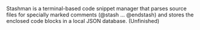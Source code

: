 Stashman is a terminal-based code snippet manager that parses source files for specially marked comments (@stash ... @endstash) and stores the enclosed code blocks in a local JSON database.
(Unfinished)
